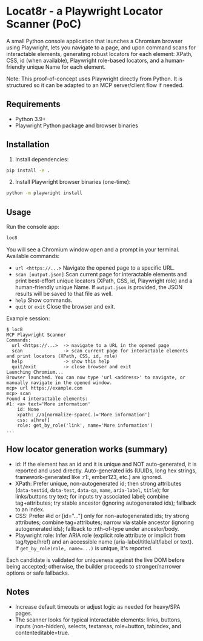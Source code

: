 # Locat8r - a Playwright Locator Scanner (PoC)

A small Python console application that launches a Chromium browser using Playwright, lets you navigate to a page, and upon command scans for interactable elements, generating robust locators for each element: XPath, CSS, id (when available), Playwright role-based locators, and a human-friendly unique Name for each element.

Note: This proof-of-concept uses Playwright directly from Python. It is structured so it can be adapted to an MCP server/client flow if needed.

## Requirements
- Python 3.9+
- Playwright Python package and browser binaries

## Installation

1. Install dependencies:

```bash
pip install -e .
```

2. Install Playwright browser binaries (one-time):

```bash
python -m playwright install
```

## Usage

Run the console app:

```bash
loc8
```

You will see a Chromium window open and a prompt in your terminal. Available commands:

- `url <https://...>` Navigate the opened page to a specific URL.
- `scan [output.json]` Scan current page for interactable elements and print best-effort unique locators (XPath, CSS, id, Playwright role) and a human-friendly unique Name. If `output.json` is provided, the JSON results will be saved to that file as well.
- `help` Show commands.
- `quit` or `exit` Close the browser and exit.

Example session:

```
$ loc8
MCP Playwright Scanner
Commands:
  url <https://...>  -> navigate to a URL in the opened page
  scan               -> scan current page for interactable elements and print locators (XPath, CSS, id, role)
  help               -> show this help
  quit/exit          -> close browser and exit
Launching Chromium...
Browser launched. You can now type 'url <address>' to navigate, or manually navigate in the opened window.
mcp> url https://example.com
mcp> scan
Found 4 interactable elements:
#1: <a> text='More information'
    id: None
    xpath: //a[normalize-space(.)='More information']
    css: a[href]
    role: get_by_role('link', name='More information')
...
```

## How locator generation works (summary)

- id: If the element has an id and it is unique and NOT auto-generated, it is reported and used directly. Auto-generated ids (UUIDs, long hex strings, framework-generated like :r1:, ember123, etc.) are ignored.
- XPath: Prefer unique, non-autogenerated id; then strong attributes (`data-testid`, `data-test`, `data-qa`, `name`, `aria-label`, `title`); for links/buttons try text; for inputs try associated label; combine tag+attributes; try stable ancestor (ignoring autogenerated ids); fallback to an index.
- CSS: Prefer #id or [id="..."] only for non-autogenerated ids; try strong attributes; combine tag+attributes; narrow via stable ancestor (ignoring autogenerated ids); fallback to :nth-of-type under ancestor/body.
- Playwright role: Infer ARIA role (explicit role attribute or implicit from tag/type/href) and an accessible name (aria-label/title/alt/label or text). If `get_by_role(role, name=...)` is unique, it's reported.

Each candidate is validated for uniqueness against the live DOM before being accepted; otherwise, the builder proceeds to stronger/narrower options or safe fallbacks.

## Notes
- Increase default timeouts or adjust logic as needed for heavy/SPA pages.
- The scanner looks for typical interactable elements: links, buttons, inputs (non-hidden), selects, textareas, role=button, tabindex, and contenteditable=true.
